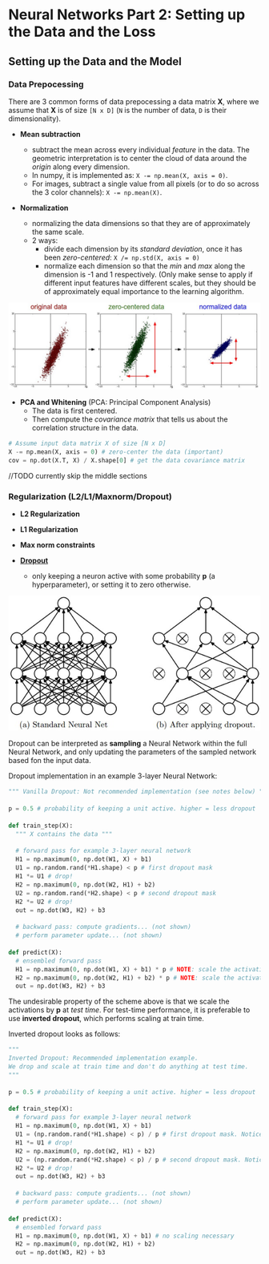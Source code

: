 # Neural Networks Part 2: Setting up the Data and the Loss

## Setting up the Data and the Model

### Data Prepocessing
There are 3 common forms of data prepocessing a data matrix **X**, where we assume that **X** is of size `[N x D]` (`N` is the number of data, `D` is their dimensionality).

* **Mean subtraction** 
    - subtract the mean across every individual *feature* in the data. The geometric interpretation is to center the cloud of data around the *origin* along every dimension.
    - In numpy, it is implemented as: `X -= np.mean(X, axis = 0)`.
    - For images, subtract a single value from all pixels (or to do so across the 3 color channels): `X -= np.mean(X)`.

* **Normalization**
    - normalizing the data dimensions so that they are of approximately the same scale.
    - 2 ways:
        - divide each dimension by its *standard deviation*, once it has been *zero-centered*: `X /= np.std(X, axis = 0)`
        - normalize each dimension so that the *min* and *max* along the dimension is -1 and 1 respectively. (Only make sense to apply if different input features have different scales, but they should be of approximately equal importance to the learning algorithm.

![](img/preprocessing1.jpeg)

* **PCA and Whitening** (PCA: Principal Component Analysis)
    - The data is first centered.
    - Then compute the *covariance matrix* that tells us about the correlation structure in the data.

```python
# Assume input data matrix X of size [N x D]
X -= np.mean(X, axis = 0) # zero-center the data (important)
cov = np.dot(X.T, X) / X.shape[0] # get the data covariance matrix
```

//TODO currently skip the middle sections


### Regularization (L2/L1/Maxnorm/Dropout)
* **L2 Regularization**

* **L1 Regularization**

* **Max norm constraints**

* **[Dropout](http://www.cs.toronto.edu/~rsalakhu/papers/srivastava14a.pdf)**
    - only keeping a neuron active with some probability **p** (a hyperparameter), or setting it to zero otherwise.

![](img/dropout.jpeg)

Dropout can be interpreted as **sampling** a Neural Network within the full Neural Network, and only updating the parameters of the sampled network based fon the input data.

Dropout implementation in an example 3-layer Neural Network:
```python
""" Vanilla Dropout: Not recommended implementation (see notes below) """

p = 0.5 # probability of keeping a unit active. higher = less dropout

def train_step(X):
  """ X contains the data """
  
  # forward pass for example 3-layer neural network
  H1 = np.maximum(0, np.dot(W1, X) + b1)
  U1 = np.random.rand(*H1.shape) < p # first dropout mask
  H1 *= U1 # drop!
  H2 = np.maximum(0, np.dot(W2, H1) + b2)
  U2 = np.random.rand(*H2.shape) < p # second dropout mask
  H2 *= U2 # drop!
  out = np.dot(W3, H2) + b3
  
  # backward pass: compute gradients... (not shown)
  # perform parameter update... (not shown)
  
def predict(X):
  # ensembled forward pass
  H1 = np.maximum(0, np.dot(W1, X) + b1) * p # NOTE: scale the activations
  H2 = np.maximum(0, np.dot(W2, H1) + b2) * p # NOTE: scale the activations
  out = np.dot(W3, H2) + b3
```

The undesirable property of the scheme above is that we scale the activations by **p** at *test time*. For test-time performance, it is preferable to use **inverted dropout**, which performs scaling at train time.

Inverted dropout looks as follows:
```python
""" 
Inverted Dropout: Recommended implementation example.
We drop and scale at train time and don't do anything at test time.
"""

p = 0.5 # probability of keeping a unit active. higher = less dropout

def train_step(X):
  # forward pass for example 3-layer neural network
  H1 = np.maximum(0, np.dot(W1, X) + b1)
  U1 = (np.random.rand(*H1.shape) < p) / p # first dropout mask. Notice /p!
  H1 *= U1 # drop!
  H2 = np.maximum(0, np.dot(W2, H1) + b2)
  U2 = (np.random.rand(*H2.shape) < p) / p # second dropout mask. Notice /p!
  H2 *= U2 # drop!
  out = np.dot(W3, H2) + b3
  
  # backward pass: compute gradients... (not shown)
  # perform parameter update... (not shown)
  
def predict(X):
  # ensembled forward pass
  H1 = np.maximum(0, np.dot(W1, X) + b1) # no scaling necessary
  H2 = np.maximum(0, np.dot(W2, H1) + b2)
  out = np.dot(W3, H2) + b3
```

    

